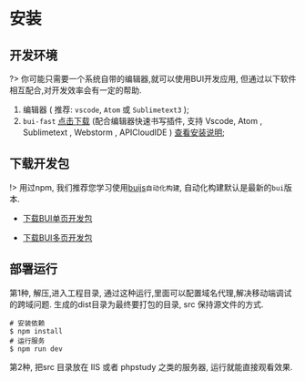 # 安装

## 开发环境
?> 你可能只需要一个系统自带的编辑器,就可以使用BUI开发应用, 但通过以下软件相互配合,对开发效率会有一定的帮助. 

1. 编辑器 ( 推荐: `vscode`, `Atom` 或 `Sublimetext3` );
2. `bui-fast` [点击下载](https://github.com/imouou/BUI-Fast-Snippets/releases) (配合编辑器快速书写插件, 支持 Vscode, Atom , Sublimetext , Webstorm , APICloudIDE ) [查看安装说明](tools/buifast.md); 

## 下载开发包

!> 用过npm, 我们推荐您学习使用[buijs](tools/buijs.md)`自动化构建`, 自动化构建默认是最新的`bui`版本. 

- [下载BUI单页开发包](https://github.com/imouou/BUI-Template/releases)


- [下载BUI多页开发包](http://www.easybui.com/downloads/source/bui/bui_dev_latest.zip)


## 部署运行

第1种, 解压,进入工程目录, 通过这种运行,里面可以配置域名代理,解决移动端调试的跨域问题. 生成的dist目录为最终要打包的目录, src 保持源文件的方式.

```
# 安装依赖
$ npm install
# 运行服务
$ npm run dev
```

第2种, 把src 目录放在 IIS 或者 phpstudy 之类的服务器, 运行就能直接观看效果.


